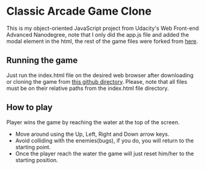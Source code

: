 # Classic Arcade Game Clone

This is my object-oriented JavaScript project from Udacity's Web Front-end Advanced Nanodegree, note that I only did the app.js file and added the modal element in the html, the rest of the game files were forked from [here](https://github.com/udacity/frontend-nanodegree-arcade-game).


## Running the game

Just run the index.html file on the desired web browser after downloading or cloning the game from [this github directory](https://github.com/jose-lehmkuhl/frontend-nanodegree-arcade-game). Please, note that all files must be on their relative paths from the index.html file directory.


## How to play

Player wins the game by reaching the water at the top of the screen.

* Move around using the Up, Left, Right and Down arrow keys.
* Avoid colliding with the enemies(bugs), if you do, you will return to the starting point.
* Once the player reach the water the game will just reset him/her to the starting position.

